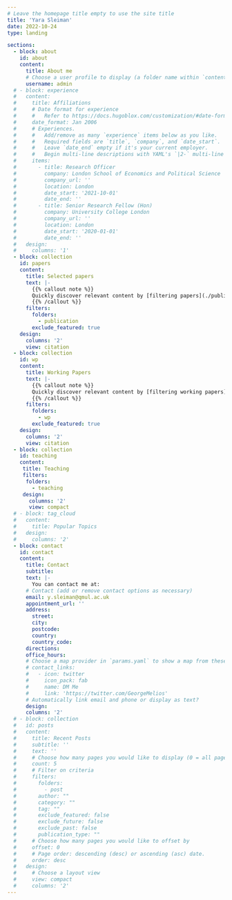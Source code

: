 ```yaml
---
# Leave the homepage title empty to use the site title
title: 'Yara Sleiman'
date: 2022-10-24
type: landing

sections:
  - block: about
    id: about
    content:
      title: About me
      # Choose a user profile to display (a folder name within `content/authors/`)
      username: admin
  # - block: experience
  #   content:
  #     title: Affiliations
  #     # Date format for experience
  #     #   Refer to https://docs.hugoblox.com/customization/#date-format
  #     date_format: Jan 2006
  #     # Experiences.
  #     #   Add/remove as many `experience` items below as you like.
  #     #   Required fields are `title`, `company`, and `date_start`.
  #     #   Leave `date_end` empty if it's your current employer.
  #     #   Begin multi-line descriptions with YAML's `|2-` multi-line prefix.
  #     items:
  #       - title: Research Officer
  #         company: London School of Economics and Political Science
  #         company_url: ''
  #         location: London
  #         date_start: '2021-10-01'
  #         date_end: ''
  #       - title: Senior Research Fellow (Hon)
  #         company: University College London
  #         company_url: ''
  #         location: London
  #         date_start: '2020-01-01'
  #         date_end: ''
  #   design:
  #     columns: '1'
  - block: collection
    id: papers 
    content:
      title: Selected papers
      text: |-
        {{% callout note %}}
        Quickly discover relevant content by [filtering papers](./publication/).
        {{% /callout %}}
      filters:
        folders:
          - publication
        exclude_featured: true
    design:
      columns: '2'
      view: citation
  - block: collection
    id: wp
    content: 
      title: Working Papers
      text: |-
        {{% callout note %}}
        Quickly discover relevant content by [filtering working papers](./wp/).
        {{% /callout %}}
      filters:
        folders:
          - wp
        exclude_featured: true
    design:
      columns: '2'
      view: citation      
  - block: collection
    id: teaching
    content:
     title: Teaching
     filters:
      folders:
        - teaching
     design:
       columns: '2'
       view: compact
  # - block: tag_cloud
  #   content:
  #     title: Popular Topics
  #   design:
  #     columns: '2'
  - block: contact
    id: contact
    content:
      title: Contact
      subtitle:
      text: |-
        You can contact me at:
      # Contact (add or remove contact options as necessary)
      email: y.sleiman@qmul.ac.uk
      appointment_url: ''
      address:
        street: 
        city: 
        postcode: 
        country: 
        country_code: 
      directions: 
      office_hours:
      # Choose a map provider in `params.yaml` to show a map from these coordinates
      # contact_links:
      #   - icon: twitter
      #     icon_pack: fab
      #     name: DM Me
      #     link: 'https://twitter.com/GeorgeMelios'
      # Automatically link email and phone or display as text?
      design:
      columns: '2'
  # - block: collection
  #   id: posts
  #   content:
  #     title: Recent Posts
  #     subtitle: ''
  #     text: ''
  #     # Choose how many pages you would like to display (0 = all pages)
  #     count: 5
  #     # Filter on criteria
  #     filters:
  #       folders:
  #         - post
  #       author: ""
  #       category: ""
  #       tag: ""
  #       exclude_featured: false
  #       exclude_future: false
  #       exclude_past: false
  #       publication_type: ""
  #     # Choose how many pages you would like to offset by
  #     offset: 0
  #     # Page order: descending (desc) or ascending (asc) date.
  #     order: desc
  #   design:
  #     # Choose a layout view
  #     view: compact
  #     columns: '2'
---
```


